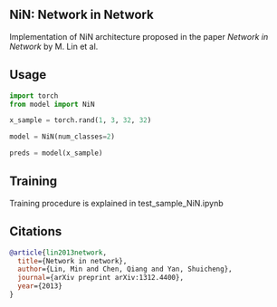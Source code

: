 ## NiN: Network in Network

Implementation of NiN architecture proposed in the paper _Network in Network_ by M. Lin et al.

## Usage

```python
import torch
from model import NiN

x_sample = torch.rand(1, 3, 32, 32)

model = NiN(num_classes=2)

preds = model(x_sample)
```

## Training

Training procedure is explained in test_sample_NiN.ipynb

## Citations

```bibtex
@article{lin2013network,
  title={Network in network},
  author={Lin, Min and Chen, Qiang and Yan, Shuicheng},
  journal={arXiv preprint arXiv:1312.4400},
  year={2013}
}
```
